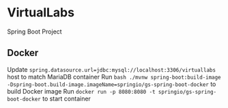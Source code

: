 # VirtualLabs

Spring Boot Project

## Docker

Update `spring.datasource.url=jdbc:mysql://localhost:3306/virtuallabs` host to match MariaDB container
Run `bash ./mvnw spring-boot:build-image -Dspring-boot.build-image.imageName=springio/gs-spring-boot-docker` to build Docker image
Run `docker run -p 8080:8080 -t springio/gs-spring-boot-docker` to start container